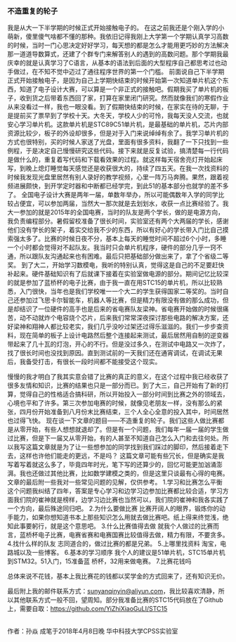 ### 不造重复的轮子

我是从大一下半学期的时候正式开始接触电子的。
在这之前我还是个刚入学的小萌新，傻里傻气啥都不懂的那种。我依旧记得我刚上大学第一个学期认真学习高数的时候，当时一门心思决定好好学习，每天想的都是怎么才能用更巧妙的方法解决那一道道导数算式，还建了个群专门来解答别人的遇到的高数问题。那个学期我最庆幸的就是认真学习了C语言，从基本的语法到后面的大型程序自己都思考过也动手做过，在不知不觉中迈过了通往程序世界的第一个门槛。
前面说自己下半学期正式开始接触电子，是因为自己上学期快结束的时候开始第一次知道单片机这个东西，知道了电子设计大赛，可以算是一个非正式的接触吧。假期我买了单片机的板子，收到货之后带着东西回了家，打算在家里闭门研究。然而就像我们的寒假作业从来没看过一样，我也一眼没看。到了假期快结束的时候，在家实在待的无聊，于是提前买了票早到了学校十天。大冬天，学校人少的可怜，我每天没人交流，也就安心学习单片机。这款单片机是STC89C51单片机，是最基础的单片机，芯片内部资源比较少，板子的外设却很多，但是对于入门来说绰绰有余了。我学习单片机的方式也很特别，买的时候人家送了光盘，里面有很多资料，我翻了一下只找到一些例程，于是决定自己慢慢研究这些代码。接下来就是反复试验，搞清楚每一行代码是做什么的，重复着写代码和下载看效果的过程。就这样每天宿舍亮灯开始起床写，到晚上熄灯睡觉每天感觉还是收获很大的，持续了四五天。在我一次找资料的时候我发现光盘里居然有别人录好的教学视频，心里一阵万马奔腾。果然，跟着视频进展颇快，到开学定时器和中断都已经学完，到此51的基本部分也就学的差不多了。
全国电子设计大赛是两年一届，单数年举办，所以可能偶数年入学的同学比较占便宜，可以参加两届，当然大一那次就是去划划水，收获一点比赛经验了。我大一参加的就是2015年的全国电赛，当时的队友是两个学长，做的是电源方向，我负责编程部分。暑假留校准备了很长时间，实验室还有两个大两届的学长，感谢他们没有学长的架子，着实交给我不少的东西，所以有好心的学长带入门比自己摸索强太多了。比赛的时候日夜不分，基本上每天的睡觉时间不超过6个小时，多睡一个小时都会觉得对不起队友。我当时只会单片机程序，硬件的部分几乎一窍不通，所以跟队友沟通起来也有困难。最后只把基础部分做出来了，拿了个省级二等奖。
到了大二，开始学习数模电，我听的特别认真，觉得这是自己的不足要赶快补起来。硬件基础知识有了后就课下接着在实验室做电源的部分。期间记忆比较深的就是参加了蓝桥杯的电子比赛，由于我一直在用STC15的单片机，所以比较熟悉，入门很快，当年也是我们学校唯一一个大二的学生获得国家二等奖的。当时自己还参加过飞思卡尔智能车，机器人等比赛，但是精力有限没有做的那么成功，但是却结识了一位硬件的高手也是后来的省电赛队友梁神。省电赛开始做的时候很痛苦，动不动就炸个电容烧个芯片，后来我们常常深夜探讨那些电路的解决方案，还好梁神和翔神人都比较老实，我们几乎没吵过架还过得乐滋滋的。我们一步步查资料，现在简单的板子上设计电路然后整个连接起来测试，最后居然用自制的逆变器带起来了几十瓦的灯泡，开心的不行。但是没过多久，在测试中电路又一次炸了，找了很长时间也没找到原因。直到测试前的一天我们还在通宵调试，在调试无果后，我备受打击，有很长一段时间都不能接受这个现实。

慢慢的我才明白了我其实意会错了比赛的真正的意义，在这个过程中我已经收获了很多友情和知识，比赛的结果也只是一部分而已。到了大三，自己开始有了新的打算，觉得自己的性格适合搞科研，所以开始投入一部分时间到比赛之外的领域去，心境也平和了许多。第三次参加电赛的时候，就像见老朋友一样，没有那么的紧张，四月份开始准备到八月份末比赛结束，三个人全心全意的投入其中，时间居然也过得飞快。
现在谈一下文章的题目——不造重复的轮子。我们这些人做比赛都是从零开始，有些人想想就退却了。但是有一个问题，我们每年一届一届的学生做过比赛，但是下一届又从零开始，有的人甚至不知道自己怎么入门和去往何处。所以我写这篇文章就是为了让一些想参加的同学找到我们踩过的脚印，然后接着走下去，这样也许他们能走的更远，不是吗？
这篇文章可能有些冗长，但是确实是我写着写着就这么多了，毕竟四年时光，笔下写的还算少的，回忆可能更加汹涌澎湃。我也还做过其他比赛，比如数学建模之类的，但是这里只谈最有心得的电赛。文章的最后附一些我对一些常见问题的见解，仅供参考。
1.学习和比赛怎么平衡
这个问题我纠结了四年，答案是专心学习和边学习边参加比赛都比较合适，学习方面我们院的崔神就是榜样，边学习边比赛也当然可以，我们院的崔神和我各实践了一个方向，最后殊途同归吧。
2.为什么要做比赛
    比赛开阔人的眼界，锻炼你的动手能力，如果你想知道书本上那些知识怎么用就去做比赛吧。纸上得来终觉浅，绝知此事要躬行，就是这个意思吧。
3.什么比赛值得去做
 就我个人做过的比赛而言，蓝桥杯电子比赛，电赛省赛和电赛国赛比较值得去做，精力有限，不要贪多。
4.找什么样的队友
    志同道合的，做过比赛的都是兄弟。
5.上哪里找资料
淘宝，电路城以及一些博客。
6.基本的学习顺序
我个人的建议是51单片机，STC15单片机到STM32。51入门，15准备蓝
桥杯，32用来做电赛。
7.比赛花钱吗


总体来说不花钱，基本上我比赛花的钱都以奖学金的方式回来了，还有知识无价。

最后附上我的邮件联系方式：sunyanqinyin@aliyun.com，我比较喜欢清静，所以其他联系方式一般不回，望周知。部分我准备比赛的STC15代码放在了Github上，需要自取：https://github.com/YiZhiXiaoGuLI/STC15
                            
​                                              
作者：孙焱
成笔于2018年4月8日晚
华中科技大学CPSS实验室 